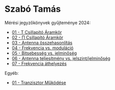 # Szabó Tamás

Mérési jegyzőkönyvek gyűjteménye 2024:

- [01 - T Csillapító Áramkör](https://github.com/szabot2/tavkozlesMeresek/blob/main/jegyzokonyv/T-ellenallas-halozat/index.md)
- [02 - Π Csillapító Áramkör](https://github.com/szabot2/tavkozlesMeresek/blob/main/jegyzokonyv/PI-ellenallas-halozat/index.md)
- [03 - Antenna összehasonlítás](https://github.com/szabot2/tavkozlesMeresek/blob/main/jegyzokonyv/Antenna-meresif/index.md)
- [04 - Frekvencia vs. moduláció](https://github.com/szabot2/tavkozlesMeresek/blob/main/jegyzokonyv/Johansson-8202-modultor01/index.md)
- [05 - Bitsebesség vs. jelminőség](https://github.com/szabot2/tavkozlesMeresek/blob/main/jegyzokonyv/Johansson-8202-modultor02/index.md)
- [06 - Antenna teljesítmény vs. jelszint/jelminőség](https://github.com/szabot2/tavkozlesMeresek/blob/main/jegyzokonyv/Johansson-8202-modultor03/index.md)
- [07 - Frekvencia áthelyezés](https://github.com/szabot2/tavkozlesMeresek/blob/main/jegyzokonyv/Johansson-6700-Profiler/index.md)

Egyéb:

- [01 - Tranzisztor Működése](https://github.com/szabot2/tavkozlesMeresek/blob/main/M%C3%A9r%C3%A9sek/Tranzisztor-mukodese.md)
